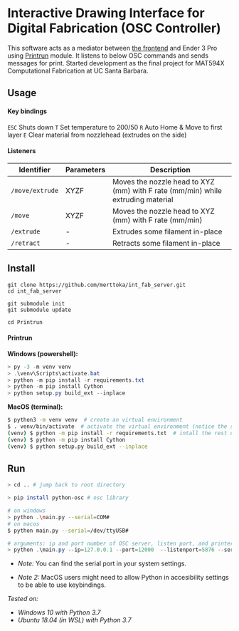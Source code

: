 
# Interactive Drawing Interface for Digital Fabrication (OSC Controller)

This software acts as a mediator between [the frontend](https://github.com/merttoka/int_fab_frontend.git) and Ender 3 Pro using [Printrun](https://github.com/kliment/Printrun) module. It listens to below OSC commands and sends messages for print. 
Started development as the final project for MAT594X Computational Fabrication at UC Santa Barbara.

## Usage
#### Key bindings
`ESC` Shuts down
`T`   Set temperature to 200/50
`R`   Auto Home & Move to first layer
`E`   Clear material from nozzlehead (extrudes on the side)

#### Listeners
| Identifier      	| Parameters 	| Description                                                                     	|
|-----------------	|------------	|---------------------------------------------------------------------------------	|
| `/move/extrude` 	| XYZF       	| Moves the nozzle head to XYZ (mm) with F rate (mm/min) while extruding material 	|
| `/move`         	| XYZF       	| Moves the nozzle head to XYZ (mm) with F rate (mm/min)                          	|
| `/extrude`      	| -          	| Extrudes some filament in-place                                                 	|
| `/retract`      	| -          	| Retracts some filament in-place                                                 	|


## Install
```
git clone https://github.com/merttoka/int_fab_server.git
cd int_fab_server

git submodule init
git submodule update

cd Printrun 
```

#### Printrun 

**Windows (powershell):**
```powershell
> py -3 -m venv venv
> .\venv\Scripts\activate.bat
> python -m pip install -r requirements.txt
> python -m pip install Cython
> python setup.py build_ext --inplace
```

**MacOS (terminal):**
```bash
$ python3 -m venv venv  # create an virtual environment
$ . venv/bin/activate  # activate the virtual environment (notice the space after the dot)
(venv) $ python -m pip install -r requirements.txt  # intall the rest of dependencies
(venv) $ python -m pip install Cython
(venv) $ python setup.py build_ext --inplace
```

## Run 
```bash
> cd .. # jump back to root directory

> pip install python-osc # osc library

# on windows
> python .\main.py --serial=COM#
# on macos
$ python main.py --serial=/dev/ttyUSB#
```

```powershell
# arguments: ip and port number of OSC server, listen port, and printer serial port
> python .\main.py --ip=127.0.0.1 --port=12000  --listenport=5876 --serial=COM4
```


- *Note:* You can find the serial port in your system settings.

- *Note 2:* MacOS users might need to allow Python in accesibility settings to be able to use keybindings.


*Tested on:*
- *Windows 10 with Python 3.7*
- *Ubuntu 18.04 (in WSL) with Python 3.7* 
